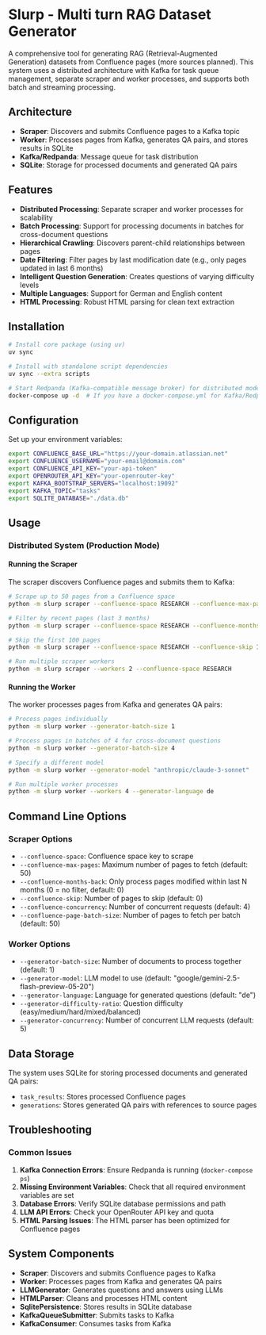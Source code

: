 # Slurp - Multi turn RAG Dataset Generator

A comprehensive tool for generating RAG (Retrieval-Augmented Generation) datasets from Confluence pages (more sources planned).
This system uses a distributed architecture with Kafka for task queue management, separate scraper and worker processes, and supports both batch and streaming processing.

## Architecture

- **Scraper**: Discovers and submits Confluence pages to a Kafka topic
- **Worker**: Processes pages from Kafka, generates QA pairs, and stores results in SQLite
- **Kafka/Redpanda**: Message queue for task distribution
- **SQLite**: Storage for processed documents and generated QA pairs

## Features

- **Distributed Processing**: Separate scraper and worker processes for scalability
- **Batch Processing**: Support for processing documents in batches for cross-document questions
- **Hierarchical Crawling**: Discovers parent-child relationships between pages
- **Date Filtering**: Filter pages by last modification date (e.g., only pages updated in last 6 months)
- **Intelligent Question Generation**: Creates questions of varying difficulty levels
- **Multiple Languages**: Support for German and English content
- **HTML Processing**: Robust HTML parsing for clean text extraction

## Installation

```bash
# Install core package (using uv)
uv sync

# Install with standalone script dependencies
uv sync --extra scripts

# Start Redpanda (Kafka-compatible message broker) for distributed mode
docker-compose up -d  # If you have a docker-compose.yml for Kafka/Redpanda
```

## Configuration

Set up your environment variables:

```bash
export CONFLUENCE_BASE_URL="https://your-domain.atlassian.net"
export CONFLUENCE_USERNAME="your-email@domain.com"
export CONFLUENCE_API_KEY="your-api-token"
export OPENROUTER_API_KEY="your-openrouter-key"
export KAFKA_BOOTSTRAP_SERVERS="localhost:19092"
export KAFKA_TOPIC="tasks"
export SQLITE_DATABASE="./data.db"
```

## Usage

### Distributed System (Production Mode)

#### Running the Scraper

The scraper discovers Confluence pages and submits them to Kafka:

```bash
# Scrape up to 50 pages from a Confluence space
python -m slurp scraper --confluence-space RESEARCH --confluence-max-pages 50

# Filter by recent pages (last 3 months)
python -m slurp scraper --confluence-space RESEARCH --confluence-months-back 3

# Skip the first 100 pages
python -m slurp scraper --confluence-space RESEARCH --confluence-skip 100

# Run multiple scraper workers
python -m slurp scraper --workers 2 --confluence-space RESEARCH
```

#### Running the Worker

The worker processes pages from Kafka and generates QA pairs:

```bash
# Process pages individually
python -m slurp worker --generator-batch-size 1

# Process pages in batches of 4 for cross-document questions
python -m slurp worker --generator-batch-size 4

# Specify a different model
python -m slurp worker --generator-model "anthropic/claude-3-sonnet"

# Run multiple worker processes
python -m slurp worker --workers 4 --generator-language de
```

## Command Line Options

### Scraper Options
- `--confluence-space`: Confluence space key to scrape
- `--confluence-max-pages`: Maximum number of pages to fetch (default: 50)
- `--confluence-months-back`: Only process pages modified within last N months (0 = no filter, default: 0)
- `--confluence-skip`: Number of pages to skip (default: 0)
- `--confluence-concurrency`: Number of concurrent requests (default: 4)
- `--confluence-page-batch-size`: Number of pages to fetch per batch (default: 50)

### Worker Options
- `--generator-batch-size`: Number of documents to process together (default: 1)
- `--generator-model`: LLM model to use (default: "google/gemini-2.5-flash-preview-05-20")
- `--generator-language`: Language for generated questions (default: "de")
- `--generator-difficulty-ratio`: Question difficulty (easy/medium/hard/mixed/balanced)
- `--generator-concurrency`: Number of concurrent LLM requests (default: 5)

## Data Storage

The system uses SQLite for storing processed documents and generated QA pairs:

- `task_results`: Stores processed Confluence pages
- `generations`: Stores generated QA pairs with references to source pages

## Troubleshooting

### Common Issues

1. **Kafka Connection Errors**: Ensure Redpanda is running (`docker-compose ps`)
2. **Missing Environment Variables**: Check that all required environment variables are set
3. **Database Errors**: Verify SQLite database permissions and path
4. **LLM API Errors**: Check your OpenRouter API key and quota
5. **HTML Parsing Issues**: The HTML parser has been optimized for Confluence pages

## System Components

- **Scraper**: Discovers and submits Confluence pages to Kafka
- **Worker**: Processes pages from Kafka and generates QA pairs
- **LLMGenerator**: Generates questions and answers using LLMs
- **HTMLParser**: Cleans and processes HTML content
- **SqlitePersistence**: Stores results in SQLite database
- **KafkaQueueSubmitter**: Submits tasks to Kafka
- **KafkaConsumer**: Consumes tasks from Kafka
